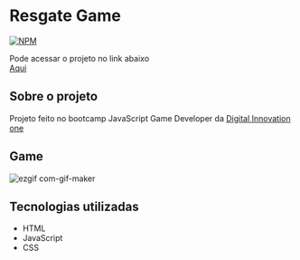 # Resgate Game

[![NPM](https://img.shields.io/npm/l/react)](https://github.com/Daniel-lins/resgate-game/blob/main/LICENSE) 

Pode acessar o projeto no link abaixo<br>
<a href="https://resgate-game.vercel.app/">Aqui</a>


## Sobre o projeto

Projeto feito no bootcamp JavaScript Game Developer da <a href="https://digitalinnovation.one/">Digital Innovation one </a>


## Game

![ezgif com-gif-maker](https://user-images.githubusercontent.com/71731815/124052412-bfea8f00-d9f4-11eb-98db-ea2fdd4f1352.gif)

## Tecnologias utilizadas

- HTML
- JavaScript
- CSS

